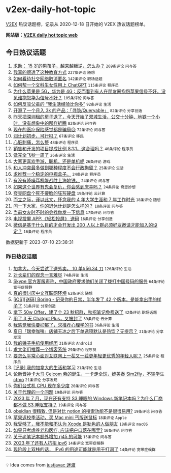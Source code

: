 # v2ex-daily-hot-topic

[V2EX](https://www.v2ex.com/) 热议话题榜，记录从 2020-12-18 日开始的 V2EX 热议话题榜单。

**网站版：[V2EX daily hot topic web](https://boojack.github.io/v2ex-daily-hot-topic-web/)**

## 今日热议话题

<!-- TODAY BEGIN -->

1. [求助： 15 岁的男孩子，越来越叛逆，怎么办？](https://www.v2ex.com/t/955371) `269条评论` `问与答`
1. [我真的很透了这种教育方式](https://www.v2ex.com/t/955436) `227条评论` `随想`
1. [如何看待社交网络取消匿名](https://www.v2ex.com/t/955372) `142条评论` `职场话题`
1. [如何帮一个文科生女性用上 ChatGPT](https://www.v2ex.com/t/955532) `115条评论` `程序员`
1. [为什么苹果是 5G，华为是 4G；反而看到有人在朋友圈抱怨苹果信号不好，没见谁抱怨华为信号不好？](https://www.v2ex.com/t/955419) `105条评论` `问与答`
1. [如何反驳父辈的 “我生活经验比你多”](https://www.v2ex.com/t/955415) `92条评论` `生活`
1. [开源了一个月入 3k 的产品：「寻隐/Queryable」](https://www.v2ex.com/t/955496) `82条评论` `分享创造`
1. [昨天把深圳租的房子退了，今天开始了双城生活，公交十分钟、地铁一个小时，没有想象中的那样折腾](https://www.v2ex.com/t/955386) `82条评论` `问与答`
1. [现在的医疗保险感觉都是骗局😢](https://www.v2ex.com/t/955392) `72条评论` `问与答`
1. [润计划初步，可行吗？](https://www.v2ex.com/t/955480) `67条评论` `移民`
1. [心脏刺痛，怎么整](https://www.v2ex.com/t/955595) `48条评论` `程序员`
1. [销售和开发的项目提成比例 8:1:1，这合理吗？](https://www.v2ex.com/t/955425) `40条评论` `程序员`
1. [做完全飞秒一周了](https://www.v2ex.com/t/955573) `26条评论` `生活`
1. [大家更喜欢手游，联机，还是单机呢](https://www.v2ex.com/t/955534) `26条评论` `游戏`
1. [和人冲突最多做到哪种程度不会行政拘留？](https://www.v2ex.com/t/955495) `25条评论` `生活`
1. [求推荐一个稳定的电视盒子。](https://www.v2ex.com/t/955489) `24条评论` `程序员`
1. [有没有降噪耳机能战胜上海地铁。](https://www.v2ex.com/t/955454) `24条评论` `问与答`
1. [如果这个世界有鬼会复仇，你会感到庆幸吗？](https://www.v2ex.com/t/955407) `24条评论` `奇思妙想`
1. [夸克网盘个死不要脸的狂写硬盘](https://www.v2ex.com/t/955422) `19条评论` `云计算`
1. [而立之际，谨以此文，怀念我的 4 年大学生涯和 7 年工作时光](https://www.v2ex.com/t/955601) `18条评论` `随想`
1. [问一下大家，你的退休计划是怎么样的？](https://www.v2ex.com/t/955404) `18条评论` `问与答`
1. [当前女友时不时的会找你发一下信息](https://www.v2ex.com/t/955588) `17条评论` `问与答`
1. [电视投屏 APP:《轻松投屏》 送码](https://www.v2ex.com/t/955598) `16条评论` `分享创造`
1. [微信是基于什么目的才会开发出 200 人以上群必须好友邀请才能加入的设定？](https://www.v2ex.com/t/955581) `16条评论` `程序员`

数据更新于 2023-07-10 23:38:31

<!-- TODAY END -->

### 昨日热议话题

<!-- YESTERDAY BEGIN -->

1. [加拿大，今天尝试了送外卖， 10 单≥56.34 刀](https://www.v2ex.com/t/955214) `126条评论` `生活`
1. [对长辈们的观念一言难尽](https://www.v2ex.com/t/955222) `74条评论` `生活`
1. [Skype 官方客服声称，中国政府要求他们关闭了拨打中国号码的服务](https://www.v2ex.com/t/955213) `64条评论` `宽带症候群`
1. [真的很讨厌中文互联网环境](https://www.v2ex.com/t/955231) `62条评论` `随想`
1. [[iOS][送码] Boring - 记录你的日常，半年发了 42 个版本，是能拿出手的样子了](https://www.v2ex.com/t/955241) `51条评论` `分享创造`
1. [拿下 50w Offer，建了个 23 秋招群，秋招笔记免费送了](https://www.v2ex.com/t/955237) `42条评论` `职场话题`
1. [用了 3 天 Chatgpt Plus，又被封了](https://www.v2ex.com/t/955295) `39条评论` `云计算`
1. [我感觉我快要抑郁了，求推荐心理学的书](https://www.v2ex.com/t/955297) `36条评论` `生活`
1. [夏日「瑞幸咖啡」店铺无冰之后下单选项默认是热饮？无提示？](https://www.v2ex.com/t/955223) `31条评论` `分享发现`
1. [我的锤子手机使用经历](https://www.v2ex.com/t/955285) `31条评论` `Android`
1. [求大佬们推荐一个博客系统](https://www.v2ex.com/t/955324) `29条评论` `程序员`
1. [要怎么平常心面对互联网上一茬又一茬更年轻更优秀的年轻人呢？](https://www.v2ex.com/t/955327) `25条评论` `程序员`
1. [[记录] 我的加拿大的生活和学习](https://www.v2ex.com/t/955334) `21条评论` `生活`
1. [论新晋神卡大马 Celcom 紫的诞生，一卡走全球，媲美泰 Sim2fly，不输学生 ctmo](https://www.v2ex.com/t/955265) `21条评论` `分享发现`
1. [你们台式机 CPU 现在多少度](https://www.v2ex.com/t/955312) `20条评论` `问与答`
1. [关于代理的一个问题](https://www.v2ex.com/t/955352) `19条评论` `问与答`
1. [2023 年 7 月，现在还有支持 S3 睡眠的 Windows 新笔记本吗？为什么厂商都不做 S3 睡眠支持？](https://www.v2ex.com/t/955305) `19条评论` `问与答`
1. [obsidian 很精致, 但是对比 notion 的搜索功能不是很很易用?](https://www.v2ex.com/t/955215) `19条评论` `问与答`
1. [苹果返校季活动，买 Mac mini 丐版送鼠标](https://www.v2ex.com/t/955342) `18条评论` `Apple`
1. [我受够了，我不能和不认为 Xcode 是勒色的人做朋友](https://www.v2ex.com/t/955266) `18条评论` `macOS`
1. [如果只考虑养老和医疗, 应该把户口落在哪里?](https://www.v2ex.com/t/955296) `16条评论` `问与答`
1. [关于老笔记本额外增加 rj45 的可能](https://www.v2ex.com/t/955348) `15条评论` `问与答`
1. [2023 年了还有人抗拒 ipv6](https://www.v2ex.com/t/955359) `14条评论` `宽带症候群`
1. [现阶段上双栈的话， IPv6 的用途可能就是用于打洞了](https://www.v2ex.com/t/955294) `14条评论` `宽带症候群`

<!-- YESTERDAY END -->

---

💡 Idea comes from [justjavac 迷渡](https://github.com/justjavac/)
